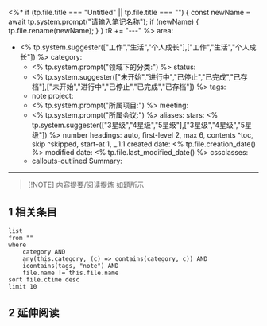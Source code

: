 <%*
if (tp.file.title === "Untitled" || tp.file.title === "") {
    const newName = await tp.system.prompt("请输入笔记名称");
    if (newName) {
        tp.file.rename(newName);
    }
}
 tR += "---"
 %>
area: 
- <% tp.system.suggester(["工作","生活","个人成长"],["工作","生活","个人成长"]) %>
category:
  - <% tp.system.prompt("领域下的分类:") %>
status:
  - <% tp.system.suggester(["未开始","进行中","已停止","已完成","已存档"],["未开始","进行中","已停止","已完成","已存档"]) %>
tags:
  - note
project: 
  - <% tp.system.prompt("所属项目:") %>
meeting: 
  - <% tp.system.prompt("所属会议:") %>
aliases: 
stars: <% tp.system.suggester(["3星级","4星级","5星级"],["3星级","4星级","5星级"]) %>
number headings: auto, first-level 2, max 6, contents ^toc, skip ^skipped, start-at 1, _.1.1
created date: <% tp.file.creation_date() %>
modified date: <% tp.file.last_modified_date() %>
cssclasses:
  - callouts-outlined
Summary:
---


> [!NOTE] 内容提要/阅读提炼
> 如题所示



## 1 相关条目
```dataview
list
from ""
where 
    category AND
    any(this.category, (c) => contains(category, c)) AND
    icontains(tags, "note") AND
    file.name != this.file.name
sort file.ctime desc
limit 10
```
## 2 延伸阅读


